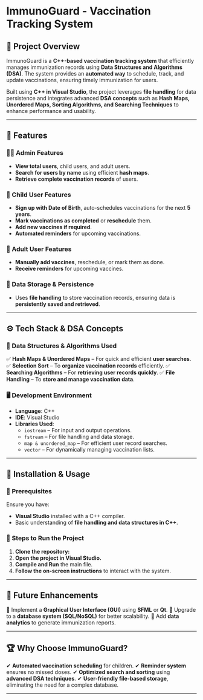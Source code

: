 # ImmunoGuard - Vaccination Tracking System

## 📌 Project Overview
ImmunoGuard is a **C++-based vaccination tracking system** that efficiently manages immunization records using **Data Structures and Algorithms (DSA)**. The system provides an **automated way** to schedule, track, and update vaccinations, ensuring timely immunization for users.

Built using **C++ in Visual Studio**, the project leverages **file handling** for data persistence and integrates advanced **DSA concepts** such as **Hash Maps, Unordered Maps, Sorting Algorithms, and Searching Techniques** to enhance performance and usability.

---

## 🚀 Features

### 👨‍💻 Admin Features
- **View total users**, child users, and adult users.
- **Search for users by name** using efficient **hash maps**.
- **Retrieve complete vaccination records** of users.

### 🧒 Child User Features
- **Sign up with Date of Birth**, auto-schedules vaccinations for the next **5 years**.
- **Mark vaccinations as completed** or **reschedule** them.
- **Add new vaccines if required**.
- **Automated reminders** for upcoming vaccinations.

### 🧑 Adult User Features
- **Manually add vaccines**, reschedule, or mark them as done.
- **Receive reminders** for upcoming vaccines.

### 📂 Data Storage & Persistence
- Uses **file handling** to store vaccination records, ensuring data is **persistently saved and retrieved**.

---

## ⚙ Tech Stack & DSA Concepts

### 🔹 Data Structures & Algorithms Used
✅ **Hash Maps & Unordered Maps** – For quick and efficient **user searches**.
✅ **Selection Sort** – To **organize vaccination records** efficiently.
✅ **Searching Algorithms** – For **retrieving user records quickly**.
✅ **File Handling** – To **store and manage vaccination data**.

### 🖥️ Development Environment
- **Language**: C++
- **IDE**: Visual Studio
- **Libraries Used**:
  - `iostream` – For input and output operations.
  - `fstream` – For file handling and data storage.
  - `map & unordered_map` – For efficient user record searches.
  - `vector` – For dynamically managing vaccination lists.

---

## 📖 Installation & Usage

### 🔧 Prerequisites
Ensure you have:
- **Visual Studio** installed with a C++ compiler.
- Basic understanding of **file handling and data structures in C++**.

### 🚀 Steps to Run the Project
1. **Clone the repository:**
2. **Open the project in Visual Studio.**
3. **Compile and Run** the main file.
4. **Follow the on-screen instructions** to interact with the system.

---

## 📌 Future Enhancements
🔹 Implement a **Graphical User Interface (GUI)** using **SFML** or **Qt**.
🔹 Upgrade to a **database system (SQL/NoSQL)** for better scalability.
🔹 Add **data analytics** to generate immunization reports.

---

## 🏆 Why Choose ImmunoGuard?
✔ **Automated vaccination scheduling** for children.
✔ **Reminder system** ensures no missed doses.
✔ **Optimized search and sorting** using **advanced DSA techniques**.
✔ **User-friendly file-based storage**, eliminating the need for a complex database.

---



